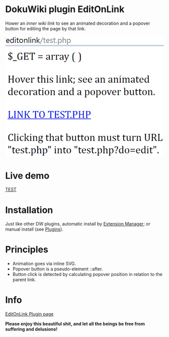 # DokuWiki plugin EditOnLink

Hower an *inner wiki link* to see an animated decoration and a popover button for editing the page by that link.

![Test image](https://github.com/chang-zhao/dokuwiki-editonlink/blob/master/editonlink.gif)

# Live demo

[TEST](https://xxx.obschy.ru/editonlink/test.php)

# Installation

Just like other DW plugins, automatic install by [Extension Manager](https://www.dokuwiki.org/plugin:extension); or manual install (see [Plugins](https://www.dokuwiki.org/plugin)).

# Principles

 * Animation goes via inline SVG.
 * Popover button is a pseudo-element ::after.
 * Button click is detected by calculating popover position in relation to the parent link.

# Info

[EditOnLink Plugin page](https://www.dokuwiki.org/plugin:editonlink)

**Please enjoy this beautiful shit, and let all the beings be free from suffering and delusions!**
